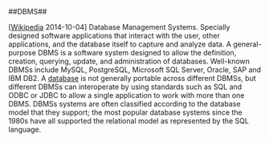 ##DBMS##

\[[Wikipedia](http://en.wikipedia.org/wiki/Database) 2014-10-04\] Database Management Systems. Specially designed software applications that interact with the user, other applications, and the database itself to capture and analyze data. A general-purpose DBMS is a software system designed to allow the definition, creation, querying, update, and administration of databases. Well-known DBMSs include MySQL, PostgreSQL, Microsoft SQL Server, Oracle, SAP and IBM DB2. A [database](database.md) is not generally portable across different DBMSs, but different DBMSs can interoperate by using standards such as SQL and ODBC or JDBC to allow a single application to work with more than one DBMS. DBMSs systems are often classified according to the database model that they support; the most popular database systems since the 1980s have all supported the relational model as represented by the SQL language.
